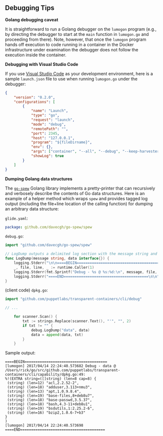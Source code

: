 ## Debugging Tips

**Golang debugging caveat**

It is straightforward to run a Golang debugger on the `lumogon` program (e.g.,
by directing the debugger to start at the `main` function in `lumogon.go` and
proceeding from there). Note, however, that once the `lumogon` program hands off
execution to code running in a container in the Docker infrastructure under
examination the debugger does not follow the execution inside the container.

**Debugging with Visual Studio Code**

If you use [Visual Studio Code](https://code.visualstudio.com/) as your
development environment, here is a sample `launch.json` file to use when running
`lumogon.go` under the debugger:

``` json
{
    "version": "0.2.0",
    "configurations": [
        {
            "name": "Launch",
            "type": "go",
            "request": "launch",
            "mode": "debug",
            "remotePath": "",
            "port": 2345,
            "host": "127.0.0.1",
            "program": "${fileDirname}",
            "env": {},
            "args": ["container", "--all", "--debug", "--keep-harvesters"],
            "showLog": true
        }
    ]
}
```

**Dumping Golang data structures**

The [`go-spew`](https://github.com/davecgh/go-spew) Golang library implements a
pretty-printer that can recursively and verbosely describe the contents of Go
data structures.  Here is an example of a helper method which wraps `spew` and
provides tagged log output (including the file+line location of the calling
function) for dumping an arbitrary data structure:

`glide.yaml`:
``` yaml
package: github.com/davecgh/go-spew/spew
```


`debug.go`:
``` go
import "github.com/davecgh/go-spew/spew"

// LogDump outputs a delimited log section with the message string and a structured dump of the provided data object
func LogDump(message string, data interface{}) {
	logging.Stderr("\n\n====BEGIN======================================")
	_, file, line, _ := runtime.Caller(1)
	logging.Stderr(fmt.Sprintf("Debug - %s @ %s:%d:\n", message, file, line), spew.Sdump(data))
	logging.Stderr("====END=======================================\n\n")
}
```

(client code) `dpkg.go`:

``` go
import "github.com/puppetlabs/transparent-containers/cli/debug"

// ...

	for scanner.Scan() {
		txt := strings.Replace(scanner.Text(), "'", "", 2)
		if txt != "" {
    		debug.LogDump("data", data)
			data = append(data, txt)
		}
	}
```

Sample output:

```
====BEGIN======================================
[lumogon] 2017/04/14 22:24:40.573682 Debug - data @ /Users/rick/go/src/github.com/puppetlabs/transparent-containers/cli/capability/dpkg.go:49:
%!(EXTRA string=([]string) (len=8 cap=8) {
 (string) (len=12) "acl,2.2.52-2",
 (string) (len=18) "adduser,3.113+nmu3",
 (string) (len=13) "apt,1.0.9.8.4",
 (string) (len=19) "base-files,8+deb8u7",
 (string) (len=18) "base-passwd,3.5.37",
 (string) (len=18) "bash,4.3-11+deb8u1",
 (string) (len=19) "bsdutils,1:2.25.2-6",
 (string) (len=16) "bzip2,1.0.6-7+b3"
}
)
[lumogon] 2017/04/14 22:24:40.573698 ====END=======================================
```
